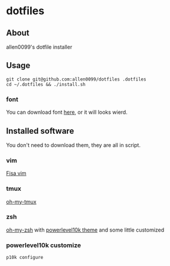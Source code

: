 # dotfiles

## About

allen0099's dotfile installer

## Usage

```shell script
git clone git@github.com:allen0099/dotfiles .dotfiles
cd ~/.dotfiles && ./install.sh
```

### font

You can download font [here](https://github.com/ryanoasis/nerd-fonts/tree/master/patched-fonts/SourceCodePro/Regular/complete), or it will looks wierd.

## Installed software

You don't need to download them, they are all in script.

### vim

[Fisa vim](https://github.com/fisadev/fisa-vim-config)

### tmux

[oh-my-tmux](https://github.com/gpakosz/.tmux)

### zsh

[oh-my-zsh](https://github.com/robbyrussell/oh-my-zsh) with [powerlevel10k theme](https://github.com/romkatv/powerlevel10k) and some little customized

### powerlevel10k customize

```shell script
p10k configure
```
